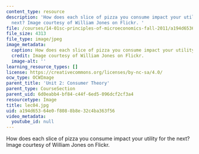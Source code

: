 ```yaml
---
content_type: resource
description: 'How does each slice of pizza you consume impact your utility for the
  next? Image courtesy of William Jones on Flickr. '
file: /courses/14-01sc-principles-of-microeconomics-fall-2011/a194d65364e0f8088b8e32c4ba363f56_lec04.jpg
file_size: 4313
file_type: image/jpeg
image_metadata:
  caption: How does each slice of pizza you consume impact your utility for the next?
  credit: Image courtesy of William Jones on Flickr.
  image-alt: ''
learning_resource_types: []
license: https://creativecommons.org/licenses/by-nc-sa/4.0/
ocw_type: OCWImage
parent_title: 'Unit 2: Consumer Theory'
parent_type: CourseSection
parent_uid: 6d0eabb4-bf84-c44f-6ed5-096dcf2cf3a4
resourcetype: Image
title: lec04.jpg
uid: a194d653-64e0-f808-8b8e-32c4ba363f56
video_metadata:
  youtube_id: null
---
```

How does each slice of pizza you consume impact your utility for the next? Image courtesy of William Jones on Flickr. 